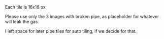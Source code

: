 Each tile is 16x16 px

Please use only the 3 images with broken pipe, as placeholder for whatever will leak the gas.

I left space for later pipe tiles for auto tiling, if we decide for that.